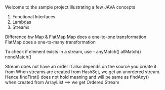 Welcome to the sample project illustrating a few JAVA concepts

1) Functional Interfaces
2) Lambdas
3) Streams

Difference bw Map & FlatMap
Map does a one-to-one transformation
FlatMap does a one-to-many transformation

To check if element exists in a stream, use -
anyMatch()
allMatch()
noneMatch()

Stream does not have an order
It also depends on the source you create it from
When streams are created from HashSet, we get an unordered stream.
Hence findFirst() does not hold meaning and will be same as findAny()
when created from ArrayList ==> we get Ordered Stream


